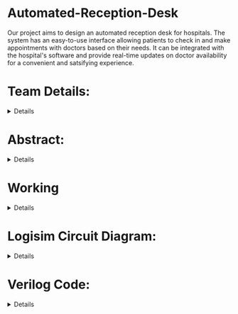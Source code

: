 # Automated-Reception-Desk
Our project aims to design an automated reception desk for hospitals. The system has an easy-to-use interface allowing patients to check in and make appointments with doctors based on their needs. It can be integrated with the hospital's software and provide real-time updates on doctor availability for a convenient and satsifying experience.

# Team Details:
<details>
<summary>Details</summary>
<br>
	
1. 221CS251, Srivatsan Suresh, srivatsansuresh.221cs251@nitk.edu.in, 9449820314
2. 221CS258, Vaibhav Anurag, anuragvaibhav.221cs258@nitk.edu.in,  79799 15189
3. 221CS264, Himaneesh Yadala, himaneeshyadala.221cs264@nitk.edu.in, 97399 55000

</details>

# Abstract:
<details>
<summary>Details</summary>
<br>
	
Background:
An automated system in hospitals for managing appointments can improve the efficiency and accuracy of the scheduling process.
It can also reduce the workload of receptionists, allowing them to focus on other tasks, such as managing patient information and assisting patients.
One of the key benefits of automating the appointment scheduling process is the ability to match patients with the most appropriate doctor based on their medical needs.
This ensures that patients receive the appropriate care from specialized practitioners, ultimately leading to better treatment outcomes.
Another benefit of an automated system is the ability to notify patients of their appointment details in a timely manner.
This contributes to the overall enhancement of the patient experience, as it fosters a sense of transparency and reliability in the healthcare system. 
This model can be made using just logic gates, Flip Flops and Counters. This simplistic design also makes the model economical.

Motivation: 
We wanted to combine two different domains Healthcare and Technology and decided to make a project, which can make the experience of patients and hospital staff better in many ways. 
With our project we aim to address global health challenges by providing innovative solutions to streamline the process.

</details>

# Working
<details>
<summary>Details</summary>
<br>

For Query 0, if the input is '0,' the system promptly checks if Doctor A is available. If Doctor A is free, the system assigns the patient to Doctor A and provides a two-bit response to indicate Doctor A's readiness for consultation. However, if Doctor A is currently occupied, the system politely informs the patient about a short wait.

For Query 3, when the input is '3,' the system checks the availability of Doctor B. If Doctor B is ready, the system assigns the patient to Doctor B and provides a two-bit output to confirm Doctor B's readiness for consultation. If Doctor B is not available, the patient is informed about a brief waiting period.

Queries 1 and 2 are slightly different; when the input is '1' or '2,' the system assesses the availability of both Doctor A and Doctor B. If both doctors are free, the system efficiently assigns the patient to the first available doctor and provides a two-bit output specifying which doctor is ready for consultation. If both doctors are currently occupied, the system courteously informs the patient about a short waiting time.

<img width="419" alt="image" src="https://github.com/HimaneeshYadala/Automated-Reception-Desk/assets/113039145/3c3b4159-48cd-41a6-bf39-7290406f986a">
<img width="421" alt="image" src="https://github.com/HimaneeshYadala/Automated-Reception-Desk/assets/113039145/a9c7c2f9-9504-4a06-be7c-d0024c0ce989">


</details>

# Logisim Circuit Diagram: 
<details>
<summary>Details</summary>
<br>

![WhatsApp Image 2023-11-02 at 16 59 31_f8f7925e](https://github.com/HimaneeshYadala/Automated-Reception-Desk/assets/113039145/5731c971-1288-4bc9-a9c8-71ef8f552199)
![WhatsApp Image 2023-11-02 at 16 59 31_21022c4d](https://github.com/HimaneeshYadala/Automated-Reception-Desk/assets/113039145/9fba21ca-5fa5-4b4e-889d-b66720a19689)
![WhatsApp Image 2023-11-02 at 16 59 32_ce18c7d7](https://github.com/HimaneeshYadala/Automated-Reception-Desk/assets/113039145/00338a86-ec28-4378-b28a-8db8d45eb0e0)
![WhatsApp Image 2023-11-02 at 16 59 32_9b95351a](https://github.com/HimaneeshYadala/Automated-Reception-Desk/assets/113039145/01c4a4ca-557d-4ff3-bae6-646affa7a47a)
![WhatsApp Image 2023-11-02 at 16 59 33_57a38409](https://github.com/HimaneeshYadala/Automated-Reception-Desk/assets/113039145/cf4d718d-f079-4d9f-8309-14ce7102e4b9)


</details>

# Verilog Code:
<details>
<summary>Details</summary>
<br>
Main Code:
	
```
module reception_desk(query,A,B,clk,start,message);	
	input [1:0] query;
	input A,B,clk,start;
	output reg [1:0] message;
	reg a = 1'b0;
	reg b = 1'b0;
	integer c_a = 0;
	integer c_b = 0;
	always@(negedge start)
	begin
		if(query == 2'b00)				
			if(a == 0)				
			begin
				message = 2'b01;	
				a = 1'b1;			
			end
			else
				message = 2'b11;	
		if(query == 2'b01)				
            		if(a == 0)				
			begin
                		message = 2'b01;	
				a = 1'b1;			
			end
            		else if(b == 0)			
			begin
                		message = 2'b10;	
				b = 1'b1;			
			end
			else 
				message = 2'b11;
		if(query == 2'b10)				
            		if(a == 0)				
			begin
                		message = 2'b01;	
				a = 1'b1;			
			end
            		else if(b == 0)			
			begin
                		message = 2'b10;	
				b = 1'b1;			
			end
			else 
				message = 2'b11;
		if(query == 2'b11)				
            		if(b == 0)			
			begin
                		message = 2'b10;	
				b = 1'b1;			
			end
			else 
				message = 2'b11;
	end
	always@(posedge clk)
	begin
	if(a == 1)
            c_a = c_a + 1;
        if(b == 1)
            c_b = c_b + 1;
        if(c_a == 15)
            a = 0;
        if(c_b == 15)
            b = 0;
	end
	endmodule
```
Testbench Code:

 ```
module reception_desk(query,A,B,clk,start,message);
	input [1:0] query; 
	input A,B,clk,start;
	output reg [1:0] message;
	reg a = 1'b0;
	reg b = 1'b0;
	integer c_a = 0;
	integer c_b = 0;
	always@(negedge start)
	begin
		if(query == 2'b00)				
			if(a == 0)				
			begin
				message = 2'b01;	
				a = 1'b1;			
			end
			else
				message = 2'b11;	
		if(query == 2'b01)				
            		if(a == 0)				
			begin
                		message = 2'b01;	
				a = 1'b1;			
			end
            		else if(b == 0)			
			begin
                		message = 2'b10;	
				b = 1'b1;			
			end
			else 
				message = 2'b11;
		if(query == 2'b10)				
            		if(a == 0)				
			begin
                		message = 2'b01;	
				a = 1'b1;			
			end
            		else if(b == 0)			
			begin
                		message = 2'b10;	
				b = 1'b1;			
			end
			else 
				message = 2'b11;
		if(query == 2'b11)				
            		if(b == 0)			
			begin
                		message = 2'b10;	
				b = 1'b1;			
			end
			else 
				message = 2'b11;
	end
	always@(posedge clk)
	begin
	if(a == 1)
            c_a = c_a + 1;
        if(b == 1)
            c_b = c_b + 1;
        if(c_a == 15)
            a = 0;
        if(c_b == 15)
            b = 0;
	end
endmodule

```
</details>
